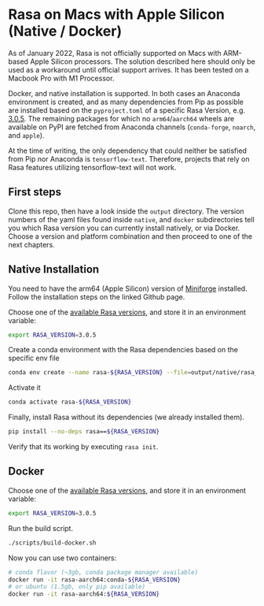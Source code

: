 # Rasa on Macs with Apple Silicon (Native / Docker)

As of January 2022, Rasa is not officially supported on Macs with ARM-based Apple Silicon processors.
The solution described here should only be used as a workaround until official support arrives.
It has been tested on a Macbook Pro with M1 Processor.

Docker, and native installation is supported. In both cases an Anaconda environment is created, and as many dependencies from Pip as possible are installed based on the `pyproject.toml` of a specific Rasa Version, e.g. [3.0.5](https://github.com/RasaHQ/rasa/blob/3.0.5/pyproject.toml).
The remaining packages for which no `arm64`/`aarch64` wheels are available on PyPI are fetched from Anaconda channels (`conda-forge`, `noarch`, and `apple`).

At the time of writing, the only dependency that could neither be satisfied from Pip nor Anaconda is `tensorflow-text`.
Therefore, projects that rely on Rasa features utilizing tensorflow-text will not work.

## First steps

Clone this repo, then have a look inside the `output` directory.
The version numbers of the yaml files found inside `native`, and `docker` subdirectories
tell you which Rasa version you can currently install natively, or via Docker.
Choose a version and platform combination and then proceed to one of the next chapters.

## Native Installation

You need to have the arm64 (Apple Silicon) version of [Miniforge](https://github.com/conda-forge/miniforge) installed.
Follow the installation steps on the linked Github page.

Choose one of the [available Rasa versions](/output/native), and store it in an environment variable:

```bash
export RASA_VERSION=3.0.5
```

Create a conda environment with the Rasa dependencies based on the specific env file

```bash
conda env create --name rasa-${RASA_VERSION} --file=output/native/rasa_${RASA_VERSION}_env.yml
```

Activate it

```bash
conda activate rasa-${RASA_VERSION}
```

Finally, install Rasa without its dependencies (we already installed them).

```bash
pip install --no-deps rasa==${RASA_VERSION}
```

Verify that its working by executing `rasa init`.

## Docker

Choose one of the [available Rasa versions](/output/docker), and store it in an environment variable:

```bash
export RASA_VERSION=3.0.5
```

Run the build script.

```bash
./scripts/build-docker.sh
```

Now you can use two containers:

```bash
# conda flavor (~3gb, conda package manager available)
docker run -it rasa-aarch64:conda-${RASA_VERSION}
# or ubuntu (1.5gb, only pip available)
docker run -it rasa-aarch64:${RASA_VERSION}
```
